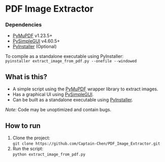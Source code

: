 # PDF Image Extractor

### Dependencies
* [PyMuPDF](https://pymupdf.readthedocs.io/en/latest/installation.html) v1.23.5+
* [PySimpleGUI](https://www.pysimplegui.org/en/latest/#install) v4.60.5+
* [PyInstaller](https://pyinstaller.org/en/stable/installation.html) (Optional)

To compile as a standalone executable using PyInstaller:  
`pyinstaller extract_image_from_pdf.py --onefile --windowed`

## What is this?
* A simple script using the [PyMuPDF](https://pymupdf.readthedocs.io/en/latest/) wrapper library to extract images.
* Has a graphical UI using [PySimpleGUI](https://www.pysimplegui.org/en/latest/call%20reference/).
* Can be built as a standalone executable using [PyInstaller](https://pyinstaller.org/en/stable/).

*Note:* Code may be unoptimized and contain bugs.  
## How to run
1. Clone the project:  
`git clone https://github.com/Captain-Chen/PDF_Image_Extractor.git`  
2. Run the script:  
`python extract_image_from_pdf.py`
